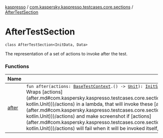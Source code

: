 [kaspresso](../../index.md) / [com.kaspersky.kaspresso.testcases.core.sections](../index.md) / [AfterTestSection](./index.md)

# AfterTestSection

`class AfterTestSection<InitData, Data>`

The representation of a set of actions to invoke after the test.

### Functions

| Name | Summary |
|---|---|
| [after](after.md) | `fun after(actions: `[`BaseTestContext`](../../com.kaspersky.kaspresso.testcases.core.testcontext/-base-test-context.md)`.() -> `[`Unit`](https://kotlinlang.org/api/latest/jvm/stdlib/kotlin/-unit/index.html)`): `[`InitSection`](../-init-section/index.md)`<`[`InitData`](index.md#InitData)`, `[`Data`](index.md#Data)`>`<br>Wraps [actions](after.md#com.kaspersky.kaspresso.testcases.core.sections.AfterTestSection$after(kotlin.Function1((com.kaspersky.kaspresso.testcases.core.testcontext.BaseTestContext, kotlin.Unit)))/actions) in a lambda, that will invoke these [actions](after.md#com.kaspersky.kaspresso.testcases.core.sections.AfterTestSection$after(kotlin.Function1((com.kaspersky.kaspresso.testcases.core.testcontext.BaseTestContext, kotlin.Unit)))/actions) and make screenshot if [actions](after.md#com.kaspersky.kaspresso.testcases.core.sections.AfterTestSection$after(kotlin.Function1((com.kaspersky.kaspresso.testcases.core.testcontext.BaseTestContext, kotlin.Unit)))/actions) will fail when it will be invoked itself, and sets this lambda as the [TestBody.afterTestActions](#). |
